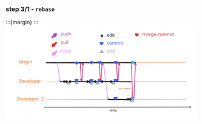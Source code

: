 ### step 3/1 - `rebase`

<!-- pages-include -->
:::{margin}
:::
![cycle full](figures/cycle_rebase_full.svg)
